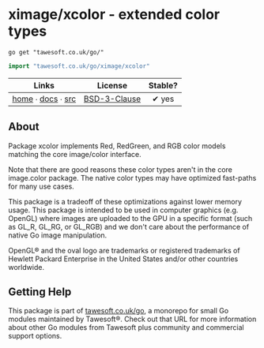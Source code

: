 # ximage/xcolor - extended color types

```shell script
go get "tawesoft.co.uk/go/"
```

```go
import "tawesoft.co.uk/go/ximage/xcolor"
```

|  Links  | License | Stable? |
|:-------:|:-------:|:-------:|
| [home][home_ximage/xcolor] ∙ [docs][docs_ximage/xcolor] ∙ [src][src_ximage/xcolor] | [BSD-3-Clause][copy_ximage/xcolor] | ✔ yes |

[home_ximage/xcolor]: https://tawesoft.co.uk/go/ximage/xcolor
[src_ximage/xcolor]:  https://github.com/tawesoft/go/tree/master/ximage/xcolor
[docs_ximage/xcolor]: https://godoc.org/tawesoft.co.uk/go/ximage/xcolor
[copy_ximage/xcolor]: https://github.com/tawesoft/go/tree/master/ximage/xcolor/LICENSE.txt

## About

Package xcolor implements Red, RedGreen, and RGB color models matching the core
image/color interface.

Note that there are good reasons these color types aren't in the core
image.color package. The native color types may have optimized fast-paths
for many use cases.

This package is a tradeoff of these optimizations against lower memory
usage. This package is intended to be used in computer graphics (e.g.
OpenGL) where images are uploaded to the GPU in a specific format (such as
GL_R, GL_RG, or GL_RGB) and we don't care about the performance of native
Go image manipulation.

OpenGL® and the oval logo are trademarks or registered trademarks of
Hewlett Packard Enterprise
in the United States and/or other countries worldwide.

## Getting Help

This package is part of [tawesoft.co.uk/go](https://www.tawesoft.co.uk/go),
a monorepo for small Go modules maintained by Tawesoft®.
Check out that URL for more information about other Go modules from
Tawesoft plus community and commercial support options.